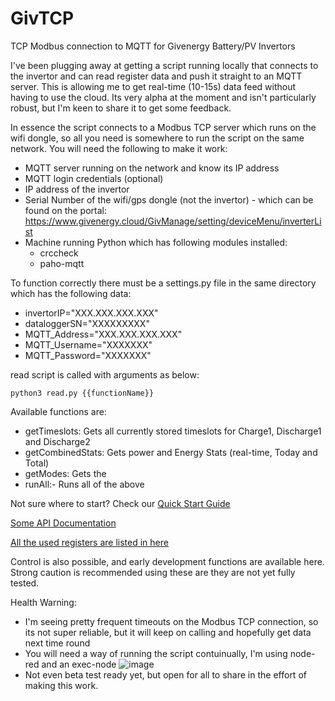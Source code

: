 # GivTCP
TCP Modbus connection to MQTT for Givenergy Battery/PV Invertors

I've been plugging away at getting a script running locally that connects to the invertor and can read register data and push it straight to an MQTT server. This is allowing me to get real-time (10-15s) data feed without having to use the cloud. Its very alpha at the moment and isn't particularly robust, but I'm keen to share it to get some feedback.

In essence the script connects to a Modbus TCP server which runs on the wifi dongle, so all you need is somewhere to run the script on the same network. You will need the following to make it work:
* MQTT server running on the network and know its IP address
* MQTT login credentials (optional)
* IP address of the invertor
* Serial Number of the wifi/gps dongle (not the invertor) - which can be found on the portal: https://www.givenergy.cloud/GivManage/setting/deviceMenu/inverterList
* Machine running Python which has following modules installed:
  * crccheck
  * paho-mqtt

To function correctly there must be a settings.py file in the same directory which has the following data:
* invertorIP="XXX.XXX.XXX.XXX"
* dataloggerSN="XXXXXXXXX"
* MQTT_Address="XXX.XXX.XXX.XXX"
* MQTT_Username="XXXXXXX"
* MQTT_Password="XXXXXXX"

read script is called with arguments as below:

`python3 read.py {{functionName}}`

Available functions are:
* getTimeslots: Gets all currently stored timeslots for Charge1, Discharge1 and Discharge2
* getCombinedStats: Gets power and Energy Stats (real-time, Today and Total)
* getModes: Gets the 
* runAll:- Runs all of the above

Not sure where to start? Check our [Quick Start Guide](/documentaion/tutorial.md)

[Some API Documentation](/documentaion/APIDocumentation.md)

[All the used registers are listed in here ](/documentaion/registersAndFunctions.xlsb.xlsx)


Control is also possible, and early development functions are available here. Strong caution is recommended using these are they are not yet fully tested.

Health Warning:
* I'm seeing pretty frequent timeouts on the Modbus TCP connection, so its not super reliable, but it will keep on calling and hopefully get data next time round
* You will need a way of running the script contuinually, I'm using node-red and an exec-node
![image](https://user-images.githubusercontent.com/69121158/118310510-a219a700-b4e6-11eb-9979-e3094aa7e776.png)
* Not even beta test ready yet, but open for all to share in the effort of making this work.
